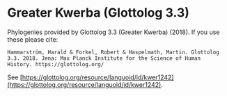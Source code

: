 # Greater Kwerba (Glottolog 3.3)

Phylogenies provided by Glottolog 3.3 (Greater Kwerba) (2018). If you use these please cite:

```
Hammarström, Harald & Forkel, Robert & Haspelmath, Martin. Glottolog 3.3. 2018. Jena: Max Planck Institute for the Science of Human History. https://glottolog.org/
```

See  [https://glottolog.org/resource/languoid/id/kwer1242](https://glottolog.org/resource/languoid/id/kwer1242).

